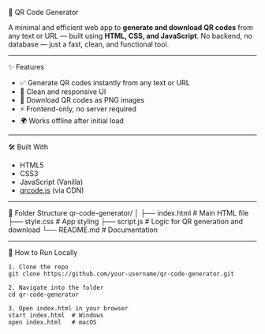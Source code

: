 📱 QR Code Generator

A minimal and efficient web app to **generate and download QR codes** from any text or URL — built using **HTML, CSS, and JavaScript**. No backend, no database — just a fast, clean, and functional tool.

---
✨ Features

- ✅ Generate QR codes instantly from any text or URL
- 🎨 Clean and responsive UI
- 💾 Download QR codes as PNG images
- ⚡ Frontend-only, no server required
- 🌍 Works offline after initial load

---
🛠️ Built With

- HTML5
- CSS3
- JavaScript (Vanilla)
- [qrcode.js](https://github.com/soldair/node-qrcode) (via CDN)

---

📁 Folder Structure
qr-code-generator/
│
├── index.html # Main HTML file
├── style.css # App styling
├── script.js # Logic for QR generation and download
└── README.md # Documentation


---
🧪 How to Run Locally

```
1. Clone the repo
git clone https://github.com/your-username/qr-code-generator.git

2. Navigate into the folder
cd qr-code-generator

3. Open index.html in your browser
start index.html  # Windows
open index.html   # macOS


